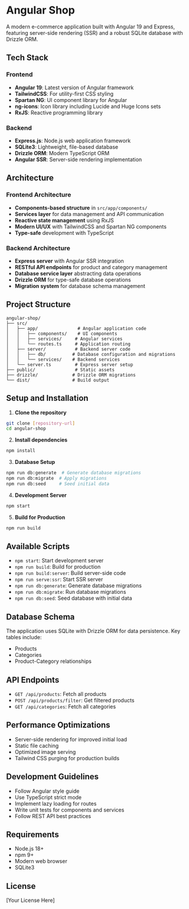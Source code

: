 # Angular Shop

A modern e-commerce application built with Angular 19 and Express, featuring server-side rendering (SSR) and a robust SQLite database with Drizzle ORM.

## Tech Stack

### Frontend

- **Angular 19**: Latest version of Angular framework
- **TailwindCSS**: For utility-first CSS styling
- **Spartan NG**: UI component library for Angular
- **ng-icons**: Icon library including Lucide and Huge Icons sets
- **RxJS**: Reactive programming library

### Backend

- **Express.js**: Node.js web application framework
- **SQLite3**: Lightweight, file-based database
- **Drizzle ORM**: Modern TypeScript ORM
- **Angular SSR**: Server-side rendering implementation

## Architecture

### Frontend Architecture

- **Components-based structure** in `src/app/components/`
- **Services layer** for data management and API communication
- **Reactive state management** using RxJS
- **Modern UI/UX** with TailwindCSS and Spartan NG components
- **Type-safe** development with TypeScript

### Backend Architecture

- **Express server** with Angular SSR integration
- **RESTful API endpoints** for product and category management
- **Database service layer** abstracting data operations
- **Drizzle ORM** for type-safe database operations
- **Migration system** for database schema management

## Project Structure

```
angular-shop/
├── src/
│   ├── app/               # Angular application code
│   │   ├── components/    # UI components
│   │   ├── services/     # Angular services
│   │   └── routes.ts     # Application routing
│   ├── server/           # Backend server code
│   │   ├── db/          # Database configuration and migrations
│   │   └── services/    # Backend services
│   └── server.ts         # Express server setup
├── public/               # Static assets
├── drizzle/             # Drizzle ORM migrations
└── dist/                # Build output
```

## Setup and Installation

1. **Clone the repository**

```bash
git clone [repository-url]
cd angular-shop
```

2. **Install dependencies**

```bash
npm install
```

3. **Database Setup**

```bash
npm run db:generate  # Generate database migrations
npm run db:migrate  # Apply migrations
npm run db:seed     # Seed initial data
```

4. **Development Server**

```bash
npm start
```

5. **Build for Production**

```bash
npm run build
```

## Available Scripts

- `npm start`: Start development server
- `npm run build`: Build for production
- `npm run build:server`: Build server-side code
- `npm run serve:ssr`: Start SSR server
- `npm run db:generate`: Generate database migrations
- `npm run db:migrate`: Run database migrations
- `npm run db:seed`: Seed database with initial data

## Database Schema

The application uses SQLite with Drizzle ORM for data persistence. Key tables include:

- Products
- Categories
- Product-Category relationships

## API Endpoints

- `GET /api/products`: Fetch all products
- `POST /api/products/filter`: Get filtered products
- `GET /api/categories`: Fetch all categories

## Performance Optimizations

- Server-side rendering for improved initial load
- Static file caching
- Optimized image serving
- Tailwind CSS purging for production builds

## Development Guidelines

- Follow Angular style guide
- Use TypeScript strict mode
- Implement lazy loading for routes
- Write unit tests for components and services
- Follow REST API best practices

## Requirements

- Node.js 18+
- npm 9+
- Modern web browser
- SQLite3

## License

[Your License Here]
